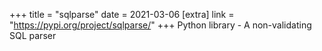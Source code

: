 +++
title = "sqlparse"
date = 2021-03-06
[extra]
link = "https://pypi.org/project/sqlparse/"
+++
Python library - A non-validating SQL parser

